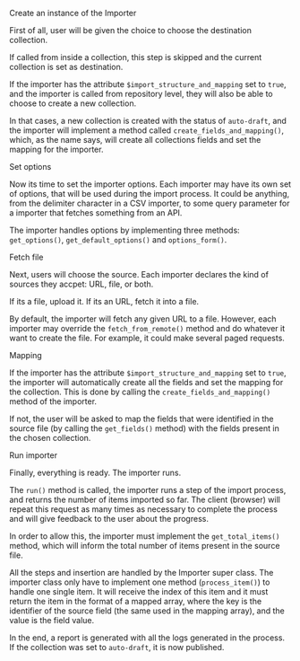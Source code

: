 
Create an instance of the Importer

First of all, user will be given the choice to choose the destination collection.

If called from inside a collection, this step is skipped and the current collection is set as destination.

If the importer has the attribute `$import_structure_and_mapping` set to `true`, and the importer is called from repository level,
they will also be able to choose to create a new collection. 

In that cases, a new collection is created with the status of `auto-draft`, and the importer will implement a method called `create_fields_and_mapping()`, which, as the name says, will create all collections fields and set the mapping for the importer.


Set options

Now its time to set the importer options. Each importer may have its own set of options, that will be used during the import process. It could be anything, from the delimiter character in a CSV importer, to some query parameter for a importer that fetches something from an API.

The importer handles options by implementing three methods: `get_options()`, `get_default_options()` and `options_form()`.


Fetch file

Next, users will choose the source. Each importer declares the kind of sources they accpet: URL, file, or both.

If its a file, upload it. If its an URL, fetch it into a file.

By default, the importer will fetch any given URL to a file. However, each importer may override the `fetch_from_remote()` method
and do whatever it want to create the file. For example, it could make several paged requests.


Mapping

If the importer has the attribute `$import_structure_and_mapping` set to `true`, the importer will automatically create all the fields and set the mapping for the collection. This is done by calling the `create_fields_and_mapping()` method of the importer.

If not, the user will be asked to map the fields that were identified in the source file (by calling the `get_fields()` method) with the fields present in the chosen collection.


Run importer

Finally, everything is ready. The importer runs.

The `run()` method is called, the importer runs a step of the import process, and returns the number of items imported so far. The client (browser) will repeat this request as many times as necessary to complete the process and will give feedback to the user about the progress. 

In order to allow this, the importer must implement the `get_total_items()` method, which will inform the total number of items present in the source file.

All the steps and insertion are handled by the Importer super class. The importer class only have to implement one method (`process_item()`) to handle one single item. It will receive the index of this item and it must return the item in the format of a mapped array, where the key is the identifier of the source field (the same used in the mapping array), and the value is the field value.

In the end, a report is generated with all the logs generated in the process. If the collection was set to `auto-draft`, it is now published.